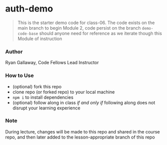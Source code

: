 # auth-demo

> This is the starter demo code for class-06.  The code exists on the main branch to begin Module 2, code persist on the branch `demo-code-base` should anyone need for reference as we iterate though this Module of instruction

### Author

Ryan Gallaway, Code Fellows Lead Instructor

### How to Use

- (optional) fork this repo
- clone repo (or forked repo) to your local machine
- `npm i` to install dependencies
- (optional) follow along in class *if and only if* following along does not disrupt your learning experience

### Note

During lecture, changes will be made to this repo and shared in the course repo, and then later added to the lesson-appropriate branch of this repo
